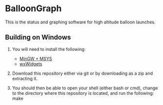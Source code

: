 # BalloonGraph

This is the status and graphing software for high altitude balloon launches.

## Building on Windows

1. You will need to install the following:
    - [MinGW + MSYS](http://www.mingw.org/wiki/Getting_Started)
    - [wxWidgets](http://wiki.wxwidgets.org/Downloading_and_installing_wxWidgets)

2. Download this repository either via git or by downloading as a zip and extracting it.

3. You should then be able to open your shell (either bash or cmd), change to the directory where this repository is located, and run the following:
    make
